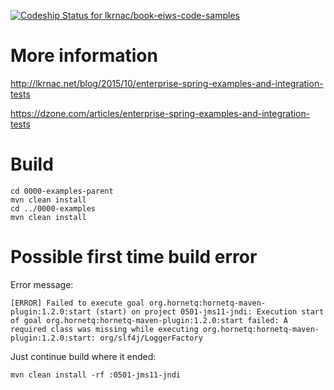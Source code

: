 [ ![Codeship Status for lkrnac/book-eiws-code-samples](https://codeship.com/projects/3d6d0a40-ae3f-0132-7ed9-2ecd9a04cc80/status?branch=master)](https://codeship.com/projects/68847)

# More information
http://lkrnac.net/blog/2015/10/enterprise-spring-examples-and-integration-tests

https://dzone.com/articles/enterprise-spring-examples-and-integration-tests


# Build
    cd 0000-examples-parent
    mvn clean install
    cd ../0000-examples
    mvn clean install

# Possible first time build error
Error message:

    [ERROR] Failed to execute goal org.hornetq:hornetq-maven-plugin:1.2.0:start (start) on project 0501-jms11-jndi: Execution start of goal org.hornetq:hornetq-maven-plugin:1.2.0:start failed: A required class was missing while executing org.hornetq:hornetq-maven-plugin:1.2.0:start: org/slf4j/LoggerFactory

Just continue build where it ended:

    mvn clean install -rf :0501-jms11-jndi

